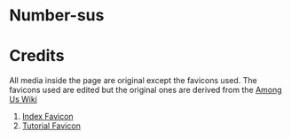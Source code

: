 # Number-sus

# Credits
All media inside the page are original except the favicons used.
The favicons used are edited but the original ones are derived from the 
[Among Us Wiki](https://among-us.fandom.com/wiki/Ejection)

1. [Index Favicon](https://among-us.fandom.com/wiki/Ejection?file=Ejected_character_%2528base_template%2529.png)
2. [Tutorial Favicon](https://among-us.fandom.com/wiki/Ejection?file=Thumbs_up.png)